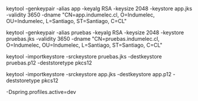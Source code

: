 keytool -genkeypair -alias app -keyalg RSA -keysize 2048 -keystore app.jks -validity 3650 -dname "CN=app.indumelec.cl, O=Indumelec, OU=Indumelec, L=Santiago, ST=Santiago, C=CL"

keytool -genkeypair -alias pruebas -keyalg RSA -keysize 2048 -keystore pruebas.jks -validity 3650 -dname "CN=pruebas.indumelec.cl, O=Indumelec, OU=Indumelec, L=Santiago, ST=Santiago, C=CL"

keytool -importkeystore -srckeystore pruebas.jks -destkeystore pruebas.p12 -deststoretype pkcs12

keytool -importkeystore -srckeystore app.jks -destkeystore app.p12 -deststoretype pkcs12


-Dspring.profiles.active=dev